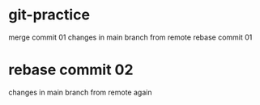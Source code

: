 # git-practice

merge commit 01
changes in main branch from remote
rebase commit 01

rebase commit 02
=======

changes in main branch from remote again
